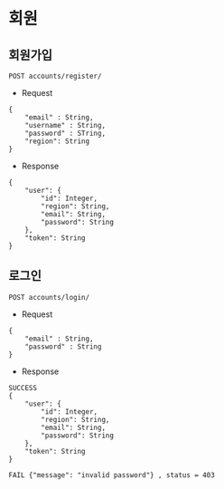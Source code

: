 회원
=
회원가입
-
```
POST accounts/register/
```
- Request
```
{
	"email" : String,
	"username" : String,
	"password" : STring,
	"region": String
}
```
- Response
```
{
    "user": {
        "id": Integer,
        "region": String,
        "email": String,
        "password": String
    },
    "token": String
}
```
로그인
-
```
POST accounts/login/
```
- Request
```
{
	"email" : String,
	"password" : String
}
```
- Response
```
SUCCESS
{
    "user": {
        "id": Integer,
        "region": String,
        "email": String,
        "password": String
    },
    "token": String
}
```
```
FAIL {"message": "invalid password"} , status = 403
```
